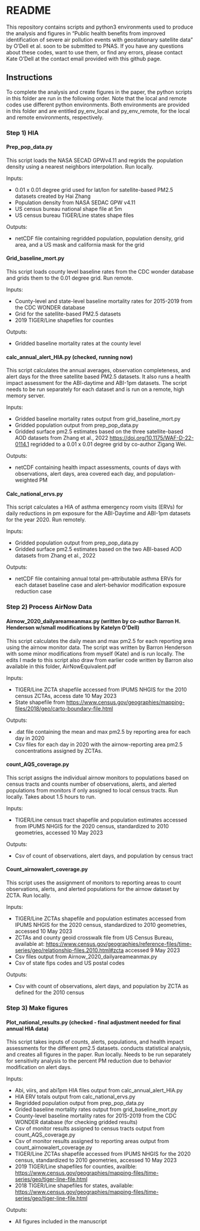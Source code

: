 # README
This repository contains scripts and python3 environments used to produce the analysis and figures in “Public health benefits from improved identification of severe air pollution events with geostationary satellite data” by O’Dell et al. soon to be submitted to PNAS. If you have any questions about these codes, want to use them, or find any errors, please contact Kate O’Dell at the contact email provided with this github page. 
## Instructions
To complete the analysis and create figures in the paper, the python scripts in this folder are run in the following order. Note that the local and remote codes use different python environments. Both environments are provided in this folder and are entitled py_env_local and py_env_remote, for the local and remote environments, respectively. 

### Step 1) HIA
#### Prep_pop_data.py
This script loads the NASA SECAD GPWv4.11 and regrids the population density using a nearest neighbors interpolation. Run locally.

Inputs:
- 0.01 x 0.01 degree grid used for lat/lon for satellite-based PM2.5 datasets created by Hai Zhang
- Population density from NASA SEDAC GPW v4.11
- US census bureau national shape file at 5m
- US census bureau TIGER/Line states shape files

Outputs:
- netCDF file containing regridded population, population density, grid area, and a US mask and california mask for the grid

#### Grid_baseline_mort.py
This script loads county level baseline rates from the CDC wonder database and grids them to the 0.01 degree grid. Run remote.

Inputs:
- County-level and state-level baseline mortality rates for 2015-2019 from the CDC WONDER database
- Grid for the satellite-based PM2.5 datasets
- 2019 TIGER/Line shapefiles for counties

Outputs:
- Gridded baseline mortality rates at the county level

#### calc_annual_alert_HIA.py (checked, running now)
This script calculates the annual averages, observation completeness, and alert days for the three satellite based PM2.5 datasets. It also runs a health impact assessment for the ABI-daytime and ABI-1pm datasets. The script needs to be run separately for each dataset and is run on a remote, high memory server.

Inputs:
- Gridded baseline mortality rates output from grid_baseline_mort.py
- Gridded population output from prep_pop_data.py
- Gridded surface pm2.5 estimates based on the three satellite-based AOD datasets from Zhang et al., 2022 https://doi.org/10.1175/WAF-D-22-0114.1 regridded to a 0.01 x 0.01 degree grid by co-author Zigang Wei.

Outputs:
- netCDF containing health impact assessments, counts of days with observations, alert days, area covered each day, and population-weighted PM

#### Calc_national_ervs.py
This script calculates a HIA of asthma emergency room visits (ERVs) for daily reductions in pm exposure for the ABI-Daytime and ABI-1pm datasets for the year 2020. Run remotely.

Inputs:
- Gridded population output from prep_pop_data.py
- Gridded surface pm2.5 estimates based on the two ABI-based AOD datasets from Zhang et al., 2022

Outputs:
- netCDF file containing annual total pm-attributable asthma ERVs for each dataset baseline case and alert-behavior modification exposure reduction case 

### Step 2) Process AirNow Data
#### Airnow_2020_dailyareameanmax.py (written by co-author Barron H. Henderson w/small modifications by Katelyn O'Dell)
This script calculates the daily mean and max pm2.5 for each reporting area using the airnow monitor data. The script was written by Barron Henderson with some minor modifications from myself (Kate) and is run locally. The edits I made to this script also draw from earlier code written by Barron also available in this folder, AirNowEquivalent.pdf

Inputs:
- TIGER/Line ZCTA shapefile accessed from IPUMS NHGIS for the 2010 census ZCTAs, access date 10 May 2023
- State shapefile from https://www.census.gov/geographies/mapping-files/2018/geo/carto-boundary-file.html

Outputs:
- .dat file containing the mean and max pm2.5 by reporting area for each day in 2020
- Csv files for each day in 2020 with the airnow-reporting area pm2.5 concentrations assigned by ZCTAs. 

#### count_AQS_coverage.py
This script assigns the individual airnow monitors to populations based on census tracts and counts number of observations, alerts, and alerted populations from monitors if only assigned to local census tracts. Run locally. Takes about 1.5 hours to run.

Inputs:
- TIGER/Line census tract shapefile and population estimates accessed from IPUMS NHGIS for the 2020 census, standardized to 2010 geometries, accessed 10 May 2023

Outputs:
- Csv of count of observations, alert days, and population by census tract

#### Count_airnowalert_coverage.py
This script uses the assignment of monitors to reporting areas to count observations, alerts, and alerted populations for the airnow dataset by ZCTA. Run locally.

Inputs:
- TIGER/Line ZCTAs shapefile and population estimates accessed from IPUMS NHGIS for the 2020 census, standardized to 2010 geometries, accessed 10 May 2023
- ZCTAs and county geoid crosswalk file from US Census Bureau, available at: https://www.census.gov/geographies/reference-files/time-series/geo/relationship-files.2010.html#zcta accessed 9 May 2023
- Csv files output from Airnow_2020_dailyareameanmax.py
- Csv of state fips codes and US postal codes

Outputs:
- Csv with count of observations, alert days, and population by ZCTA as defined for the 2010 census

### Step 3) Make figures
#### Plot_national_results.py (checked - final adjustment needed for final annual HIA data)
This script takes inputs of counts, alerts, populations, and health impact assessments for the different pm2.5 datasets. conducts statistical analysis, and creates all figures in the paper. Run locally. Needs to be run separately for sensitivity analysis to the percent PM reduction due to behavior modification on alert days.

Inputs:
- Abi, viirs, and abi1pm HIA files output from calc_annual_alert_HIA.py
- HIA ERV totals output from calc_national_ervs.py
- Regridded population output from prep_pop_data.py
- Grided baseline mortality rates output from grid_baseline_mort.py
- County-level baseline mortality rates for 2015-2019 from the CDC WONDER database (for checking gridded results)
- Csv of monitor results assigned to census tracts output from count_AQS_coverage.py
- Csv of monitor results assigned to reporting areas output from count_airnowalert_coverage.py
- TIGER/Line ZCTAs shapefile accessed from IPUMS NHGIS for the 2020 census, standardized to 2010 geometries, accessed 10 May 2023
- 2019 TIGER/Line shapefiles for counties, availble: https://www.census.gov/geographies/mapping-files/time-series/geo/tiger-line-file.html
- 2018 TIGER/Line shapefiles for states, available: https://www.census.gov/geographies/mapping-files/time-series/geo/tiger-line-file.html

Outputs:
- All figures included in the manuscript


